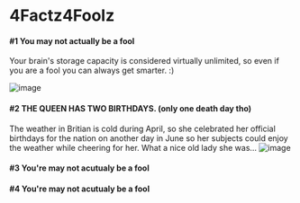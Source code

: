 # 4Factz4Foolz



####            #1 You may not actually be a fool

Your brain's storage capacity is considered virtually unlimited, so even if you are a fool you can always get smarter. :)

![image](https://user-images.githubusercontent.com/114502683/201573151-6f84cf3d-9b1a-4476-a5cf-921153910e1d.png)

####            #2 THE QUEEN HAS TWO BIRTHDAYS. (only one death day tho)
The weather in Britian is cold during April, so she celebrated her official birthdays for the nation on another day in June so her subjects could enjoy the weather while cheering for her. What a nice old lady she was...
![image](https://preview.redd.it/vtr07ij8pgj81.jpg?width=640&crop=smart&auto=webp&s=6009ef6f41bcea3535364e1168625772213a3a02)
####            #3 You're may not acutualy be a fool
####            #4 You're may not acutualy be a fool
